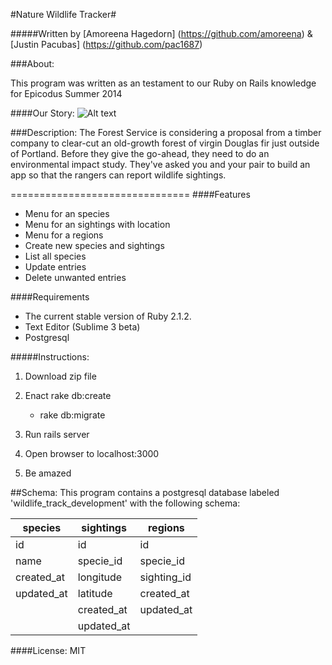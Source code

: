 #Nature Wildlife Tracker#

#####Written by [Amoreena Hagedorn] (https://github.com/amoreena) & [Justin Pacubas] (https://github.com/pac1687)

###About:

This program was written as an testament to our Ruby on Rails knowledge for Epicodus Summer 2014

####Our Story:
![Alt text](http://i.imgur.com/ANTdcar)

###Description:
The Forest Service is considering a proposal from a timber company to clear-cut an old-growth forest of virgin Douglas fir just outside of Portland. Before they give the go-ahead, they need to do an environmental impact study. They've asked you and your pair to build an app so that the rangers can report wildlife sightings.

===============================
####Features
+ Menu for an species
+ Menu for an sightings with location
+ Menu for a regions
+ Create new species and sightings
+ List all species
+ Update entries
+ Delete unwanted entries

####Requirements
* The current stable version of Ruby 2.1.2.
* Text Editor (Sublime 3 beta)
* Postgresql

#####Instructions:
1) Download zip file
2) Enact rake db:create
    * rake db:migrate

3) Run rails server
4) Open browser to localhost:3000
5) Be amazed


##Schema:
This program contains a postgresql database labeled 'wildlife_track_development' with the following schema:

species   | sightings       | regions
------    | --------------  | -----------------
id        | id              | id
name      | specie_id       | specie_id
created_at| longitude       | sighting_id
updated_at| latitude        | created_at
          | created_at      | updated_at
          | updated_at      |

####License:
MIT

